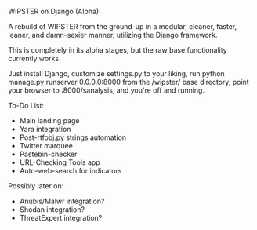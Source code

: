 WIPSTER on Django (Alpha):

A rebuild of WIPSTER from the ground-up in a modular, cleaner,
faster, leaner, and damn-sexier manner, utilizing the Django framework.

This is completely in its alpha stages, but the raw base functionality currently works.

Just install Django, customize settings.py to your liking, run 
python manage.py runserver 0.0.0.0:8000 from the /wipster/ base directory,
point your browser to <your-ip>:8000/sanalysis, and you're off and running.

To-Do List:

- Main landing page
- Yara integration
- Post-rtfobj.py strings automation
- Twitter marquee
- Pastebin-checker
- URL-Checking Tools app
- Auto-web-search for indicators

Possibly later on:
- Anubis/Malwr integration?
- Shodan integration?
- ThreatExpert integration?
